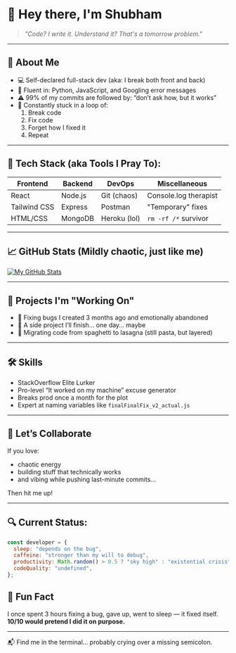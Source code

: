 # 👋 Hey there, I'm Shubham  
> *"Code? I write it. Understand it? That's a tomorrow problem."*

---

## 🧠 About Me

- 💻 Self-declared full-stack dev (aka: I break both front and back)
- 🐍 Fluent in: Python, JavaScript, and Googling error messages
- ⚠️ 99% of my commits are followed by: “don’t ask how, but it works”
- 🔁 Constantly stuck in a loop of:
  1. Break code
  2. Fix code
  3. Forget how I fixed it
  4. Repeat

---

## 🔨 Tech Stack (aka Tools I Pray To):

| Frontend        | Backend        | DevOps       | Miscellaneous        |
|-----------------|----------------|--------------|-----------------------|
| React           | Node.js        | Git (chaos)  | Console.log therapist |
| Tailwind CSS    | Express        | Postman      | "Temporary" fixes     |
| HTML/CSS        | MongoDB        | Heroku (lol) | `rm -rf /*` survivor  |

---

## 📈 GitHub Stats (Mildly chaotic, just like me)

[![My GitHub Stats](https://github-readme-stats.vercel.app/api?username=shubz007&show_icons=true&theme=radical)](https://github.com/shubz007)

---

## 📂 Projects I'm "Working On"

- 🔧 Fixing bugs I created 3 months ago and emotionally abandoned  
- 🌱 A side project I’ll finish… one day… maybe  
- 🐢 Migrating code from spaghetti to lasagna (still pasta, but layered)

---

## 🛠️ Skills

- StackOverflow Elite Lurker  
- Pro-level “It worked on my machine” excuse generator  
- Breaks prod once a month for the plot  
- Expert at naming variables like `finalFinalFix_v2_actual.js`

---

## 🤝 Let’s Collaborate

If you love:
- chaotic energy  
- building stuff that technically works  
- and vibing while pushing last-minute commits...

Then hit me up!

---


## 🔍 Current Status:

```js
const developer = {
  sleep: "depends on the bug",
  caffeine: "stronger than my will to debug",
  productivity: Math.random() > 0.5 ? "sky high" : "existential crisis",
  codeQuality: "undefined",
};
```

## 📝 Fun Fact

I once spent 3 hours fixing a bug, gave up, went to sleep — it fixed itself.  
**10/10 would pretend I did it on purpose.**

---

📬 Find me in the terminal… probably crying over a missing semicolon.

